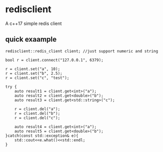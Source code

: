 # redisclient
A c++17 simple redis client

## quick exaample

    redisclient::redis_client client; //just support numeric and string

    bool r = client.connect("127.0.0.1", 6379);

    r = client.set("a", 10);
    r = client.set("b", 2.5);
    r = client.set("c", "test");

    try {
        auto result1 = client.get<int>("a");
        auto result2 = client.get<double>("b");
        auto result3 = client.get<std::string>("c");

        r = client.del("a");
        r = client.del("b");
        r = client.del("c");

        auto result4 = client.get<int>("a");
        auto result5 = client.get<double>("b");
    }catch(const std::exception& e){
        std::cout<<e.what()<<std::endl;
    }
